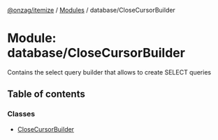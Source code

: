 [@onzag/itemize](../README.md) / [Modules](../modules.md) / database/CloseCursorBuilder

# Module: database/CloseCursorBuilder

Contains the select query builder that allows to create SELECT queries

## Table of contents

### Classes

- [CloseCursorBuilder](../classes/database_CloseCursorBuilder.CloseCursorBuilder.md)

